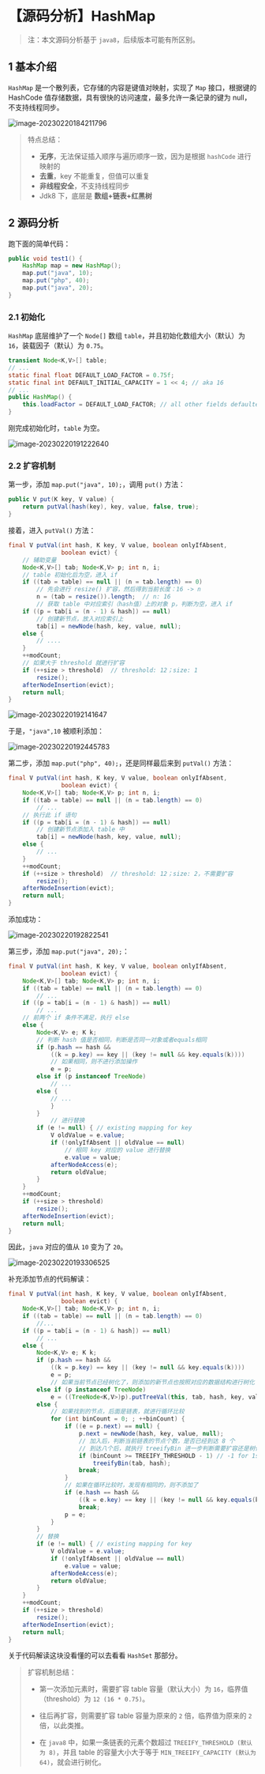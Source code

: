 # 【源码分析】HashMap

> 注：本文源码分析基于 `java8`，后续版本可能有所区别。

## 1 基本介绍

`HashMap` 是一个散列表，它存储的内容是键值对映射，实现了 `Map` 接口，根据键的 HashCode 值存储数据，具有很快的访问速度，最多允许一条记录的键为 null，不支持线程同步。

![image-20230220184211796](./【源码分析】HashMap.assets/image-20230220184211796.png)

> 特点总结：
>
> - **无序**，无法保证插入顺序与遍历顺序一致，因为是根据 `hashCode` 进行映射的
> - **去重**，key 不能重复，但值可以重复
> - **非线程安全**，不支持线程同步
> - Jdk8 下，底层是 **数组+链表+红黑树**

## 2 源码分析

跑下面的简单代码：

```java
public void test1() {
    HashMap map = new HashMap();
    map.put("java", 10);
    map.put("php", 40);
    map.put("java", 20);
}
```

### 2.1 初始化

`HashMap` 底层维护了一个 `Node[]` 数组 `table`，并且初始化数组大小（默认）为 `16`，装载因子（默认）为 `0.75`。

```java
transient Node<K,V>[] table;
// ...
static final float DEFAULT_LOAD_FACTOR = 0.75f;
static final int DEFAULT_INITIAL_CAPACITY = 1 << 4; // aka 16
// ...
public HashMap() {
    this.loadFactor = DEFAULT_LOAD_FACTOR; // all other fields defaulted
}
```

刚完成初始化时，`table` 为空。

![image-20230220191222640](./【源码分析】HashMap.assets/image-20230220191222640.png)

### 2.2 扩容机制

第一步，添加 `map.put("java", 10);`，调用 `put()` 方法：

```java
public V put(K key, V value) {
    return putVal(hash(key), key, value, false, true);
}
```

接着，进入 `putVal()` 方法：

```java
final V putVal(int hash, K key, V value, boolean onlyIfAbsent,
               boolean evict) {
  	// 辅助变量
    Node<K,V>[] tab; Node<K,V> p; int n, i;
  	// table 初始化后为空，进入 if
    if ((tab = table) == null || (n = tab.length) == 0)
      	// 先会进行 resize() 扩容，然后得到当前长度：16 -> n
        n = (tab = resize()).length;  // n: 16
 		// 获取 table 中对应索引（hash值）上的对象 p，判断为空，进入 if
    if ((p = tab[i = (n - 1) & hash]) == null)
      	// 创建新节点，放入对应索引上
        tab[i] = newNode(hash, key, value, null);
    else {
        // ....
    }
    ++modCount;
  	// 如果大于 threshold 就进行扩容
    if (++size > threshold)  // threshold: 12；size: 1
        resize();
    afterNodeInsertion(evict);
    return null;
}
```

![image-20230220192141647](./【源码分析】HashMap.assets/image-20230220192141647.png)

于是，`"java",10` 被顺利添加：

![image-20230220192445783](./【源码分析】HashMap.assets/image-20230220192445783.png)

第二步，添加 `map.put("php", 40);`，还是同样最后来到 `putVal()` 方法：

```java
final V putVal(int hash, K key, V value, boolean onlyIfAbsent,
               boolean evict) {
    Node<K,V>[] tab; Node<K,V> p; int n, i;
    if ((tab = table) == null || (n = tab.length) == 0)
        // ...
    // 执行此 if 语句
    if ((p = tab[i = (n - 1) & hash]) == null)
      	// 创建新节点添加入 table 中
        tab[i] = newNode(hash, key, value, null);
    else {
        // ...
    }
    ++modCount;
    if (++size > threshold)  // threshold: 12；size: 2，不需要扩容
        resize();
    afterNodeInsertion(evict);
    return null;
}
```

添加成功：

![image-20230220192822541](./【源码分析】HashMap.assets/image-20230220192822541-6892503.png)

第三步，添加 `map.put("java", 20);`：

```java
final V putVal(int hash, K key, V value, boolean onlyIfAbsent,
               boolean evict) {
    Node<K,V>[] tab; Node<K,V> p; int n, i;
    if ((tab = table) == null || (n = tab.length) == 0)
        // ...
    if ((p = tab[i = (n - 1) & hash]) == null)
        // ...
    // 前两个 if 条件不满足，执行 else
    else {
        Node<K,V> e; K k;
      	// 判断 hash 值是否相同，判断是否同一对象或者equals相同
        if (p.hash == hash &&
            ((k = p.key) == key || (key != null && key.equals(k))))
          	// 如果相同，则不进行添加操作
            e = p;
        else if (p instanceof TreeNode)
            // ...
        else {
            // ...
            }
        }
  			// 进行替换
        if (e != null) { // existing mapping for key
            V oldValue = e.value;
            if (!onlyIfAbsent || oldValue == null)
              	// 相同 key 对应的 value 进行替换
                e.value = value;
            afterNodeAccess(e);
            return oldValue;
        }
    }
    ++modCount;
    if (++size > threshold)
        resize();
    afterNodeInsertion(evict);
    return null;
}
```

因此，`java` 对应的值从 `10` 变为了 `20`。

![image-20230220193306525](./【源码分析】HashMap.assets/image-20230220193306525.png)

补充添加节点的代码解读：

```java
final V putVal(int hash, K key, V value, boolean onlyIfAbsent,
               boolean evict) {
    Node<K,V>[] tab; Node<K,V> p; int n, i;
    if ((tab = table) == null || (n = tab.length) == 0)
        //...
    if ((p = tab[i = (n - 1) & hash]) == null)
        // ...
    else {
        Node<K,V> e; K k;
        if (p.hash == hash &&
            ((k = p.key) == key || (key != null && key.equals(k))))
            e = p;
     		// 如果当前节点已经树化了，则添加的新节点也按照对应的数据结构进行树化
        else if (p instanceof TreeNode)
            e = ((TreeNode<K,V>)p).putTreeVal(this, tab, hash, key, value);
        else {
          	// 如果找到的节点，后面是链表，就进行循环比较
            for (int binCount = 0; ; ++binCount) {
                if ((e = p.next) == null) {
                    p.next = newNode(hash, key, value, null);
                  	// 加入后，判断当前链表的节点个数，是否已经到达 8 个
                  	// 到达八个后，就执行 treeifyBin 进一步判断需要扩容还是树化
                    if (binCount >= TREEIFY_THRESHOLD - 1) // -1 for 1st
                        treeifyBin(tab, hash);
                    break;
                }
              	// 如果在循环比较时，发现有相同的，则不添加了
                if (e.hash == hash &&
                    ((k = e.key) == key || (key != null && key.equals(k))))
                    break;
                p = e;
            }
        }
      	// 替换
        if (e != null) { // existing mapping for key
            V oldValue = e.value;
            if (!onlyIfAbsent || oldValue == null)
                e.value = value;
            afterNodeAccess(e);
            return oldValue;
        }
    }
    ++modCount;
    if (++size > threshold)
        resize();
    afterNodeInsertion(evict);
    return null;
}
```

关于代码解读这块没看懂的可以去看看 `HashSet` 那部分。

> 扩容机制总结：
>
> - 第一次添加元素时，需要扩容 table 容量（默认大小）为 `16`，临界值（threshold）为 `12 (16 * 0.75)`。
>
> - 往后再扩容，则需要扩容 table 容量为原来的 `2` 倍，临界值为原来的 `2` 倍，以此类推。
> - 在 `java8` 中，如果一条链表的元素个数超过 `TREEIFY_THRESHOLD (默认为 8)`，并且 table 的容量大小大于等于 `MIN_TREEIFY_CAPACITY (默认为 64)`，就会进行树化。

